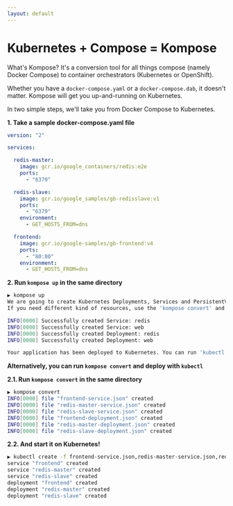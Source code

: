 ```yaml
---
layout: default
---
```


# Kubernetes + Compose = Kompose

What's Kompose? It's a conversion tool for all things compose (namely Docker Compose) to container orchestrators (Kubernetes or OpenShift).

Whether you have a `docker-compose.yaml` or a `docker-compose.dab`, it doesn't matter. Kompose will get you up-and-running on Kubernetes.

In two simple steps, we'll take you from Docker Compose to Kubernetes.

__1. Take a sample docker-compose.yaml file__

```yaml
version: "2"

services:

  redis-master:
    image: gcr.io/google_containers/redis:e2e 
    ports:
      - "6379"

  redis-slave:
    image: gcr.io/google_samples/gb-redisslave:v1
    ports:
      - "6379"
    environment:
      - GET_HOSTS_FROM=dns

  frontend:
    image: gcr.io/google-samples/gb-frontend:v4
    ports:
      - "80:80"
    environment:
      - GET_HOSTS_FROM=dns
```

__2. Run `kompose up` in the same directory__ 

```bash
▶ kompose up
We are going to create Kubernetes Deployments, Services and PersistentVolumeClaims for your Dockerized application. 
If you need different kind of resources, use the 'kompose convert' and 'kubectl create -f' commands instead. 

INFO[0000] Successfully created Service: redis          
INFO[0000] Successfully created Service: web            
INFO[0000] Successfully created Deployment: redis       
INFO[0000] Successfully created Deployment: web         

Your application has been deployed to Kubernetes. You can run 'kubectl get deployment,svc,pods,pvc' for details.
```

__Alternatively, you can run `kompose convert` and deploy with `kubectl`__

__2.1. Run `kompose convert` in the same directory__

```bash
▶ kompose convert                           
INFO[0000] file "frontend-service.json" created         
INFO[0000] file "redis-master-service.json" created     
INFO[0000] file "redis-slave-service.json" created      
INFO[0000] file "frontend-deployment.json" created      
INFO[0000] file "redis-master-deployment.json" created  
INFO[0000] file "redis-slave-deployment.json" created   
```

__2.2. And start it on Kubernetes!__

```bash
▶ kubectl create -f frontend-service.json,redis-master-service.json,redis-slave-service.json,frontend-deployment.json,redis-master-deployment.json,redis-slave-deployment.json
service "frontend" created
service "redis-master" created
service "redis-slave" created
deployment "frontend" created
deployment "redis-master" created
deployment "redis-slave" created
```
